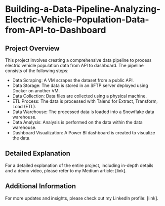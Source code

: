 # Building-a-Data-Pipeline-Analyzing-Electric-Vehicle-Population-Data-from-API-to-Dashboard

## Project Overview
This project involves creating a comprehensive data pipeline to process electric vehicle population data from API to dashboard. The pipeline consists of the following steps:

- Data Scraping: A VM scrapes the dataset from a public API.
- Data Storage: The data is stored in an SFTP server deployed using Docker on another VM.
- Data Collection: Data files are collected using a physical machine.
- ETL Process: The data is processed with Talend for Extract, Transform, Load (ETL).
- Data Warehouse: The processed data is loaded into a Snowflake data warehouse.
- Data Analysis: Analysis is performed on the data within the data warehouse.
- Dashboard Visualization: A Power BI dashboard is created to visualize the data.

## Detailed Explanation
For a detailed explanation of the entire project, including in-depth details and a demo video, please refer to my Medium article: [link].

## Additional Information
For more updates and insights, please check out my LinkedIn profile: [link].

